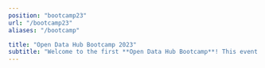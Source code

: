 ```yaml
---
position: "bootcamp23"
url: "/bootcamp23"
aliases: "/bootcamp"

title: "Open Data Hub Bootcamp 2023"
subtitle: "Welcome to the first **Open Data Hub Bootcamp**! This event was an initiative of the Open Data Hub designed to provide an opportunity for our **community**, and anyone who wants to join, to develop or enhance the Open Data Hub together with the Open Data Hub core team following the latest trend of learning by doing. Whether you are a _developer, creator, designer, data expert, entrepreneur, tech geek or just someone who loves coding_, we encourage you to get involved in the next editions of the event!"
---
```

